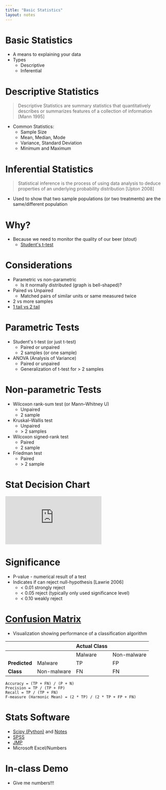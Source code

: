 ```yaml
---
title: "Basic Statistics"
layout: notes
---
```


# Basic Statistics
* A means to explaining your data
* Types
	* Descriptive
	* Inferential

# Descriptive Statistics
> Descriptive Statistics are summary statistics that quantitatively describes or summarizes features of a collection of information [Mann 1995]

* Common Statistics:
	* Sample Size
	* Mean, Median, Mode
	* Variance, Standard Deviation
	* Minimum and Maximum

# Inferential Statistics
> Statistical inference is the process of using data analysis to deduce properties of an underlying probability distribution [Upton 2008]

* Used to show that two sample populations (or two treatments) are the same/different population

# Why?
* Because we need to monitor the quality of our beer (stout)
	* [Student's t-test](https://en.wikipedia.org/wiki/Student%27s_t-test#History)

# Considerations
* Parametric vs non-parametric
	* Is it normally distributed (graph is bell-shaped)?
* Paired vs Unpaired
	* Matched pairs of similar units or same measured twice
* 2 vs more samples
* [1 tail vs 2 tail](https://stats.idre.ucla.edu/other/mult-pkg/faq/general/faq-what-are-the-differences-between-one-tailed-and-two-tailed-tests/)

# Parametric Tests
* Student's t-test (or just t-test)
	* Paired or unpaired
	* 2 samples (or one sample)
* ANOVA (Analysis of Variance)
	* Paired or unpaired
	* Generalization of t-test for > 2 samples

# Non-parametric Tests
* Wilcoxon rank-sum test (or Mann–Whitney U)
	* Unpaired
	* 2 sample
* Kruskal–Wallis test 
	* Unpaired
	* &gt; 2 samples
* Wilcoxon signed-rank test
	* Paired
	* 2 sample
* Friedman test
	* Paired
	* &gt; 2 sample

# Stat Decision Chart
![](http://abacus.bates.edu/~ganderso/biology/resources/stats_flow_chart_v2014.pdf)

# Significance
* P-value - numerical result of a test
* Indicates if can reject null-hypothesis [Lawrie 2006]
	* < 0.01 strongly reject
	* < 0.05 reject (typically only used significance level)
	* < 0.10 weakly reject

# [Confusion Matrix](https://en.wikipedia.org/wiki/Confusion_matrix)
* Visualization showing performance of a classification algorithm

||| Actual Class||
|---------|---|---|---|
|||Malware|Non-malware|
|**Predicted**|Malware|TP|FP|
|**Class**|Non-malware|FN|FN|

```
Accuracy = (TP + FN) / (P + N)
Precision = TP / (TP + FP) 
Recall = TP / (TP + FN)
F-measure (Harmonic Mean) = (2 * TP) / (2 * TP + FP + FN)
```

# Stats Software
* [Scipy (Python)](https://www.scipy.org) and [Notes](https://www.scipy-lectures.org)
* [SPSS](https://www.ibm.com/products/spss-statistics)
* [JMP](https://www.jmp.com)
* Microsoft Excel/Numbers

# In-class Demo
* Give me numbers!!!